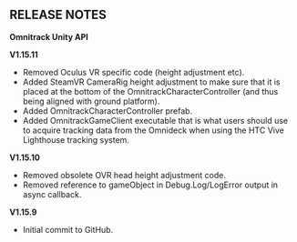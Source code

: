 ## RELEASE NOTES
**Omnitrack Unity API**

**V1.15.11**

- Removed Oculus VR specific code (height adjustment etc).
- Added SteamVR CameraRig height adjustment to make sure that it is placed at the bottom of the OmnitrackCharacterController (and thus being aligned with ground platform).
- Added OmnitrackCharacterController prefab.
- Added OmnitrackGameClient executable that is what users should use to acquire tracking data from the Omnideck when using the HTC Vive Lighthouse tracking system.



**V1.15.10**

- Removed obsolete OVR head height adjustment code.
- Removed reference to gameObject in Debug.Log/LogError output in async callback.

**V1.15.9**

- Initial commit to GitHub. 

